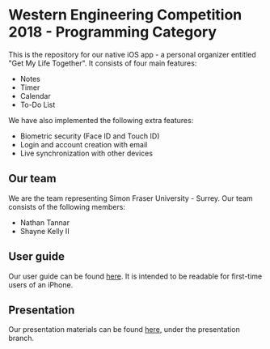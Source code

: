 # Western Engineering Competition 2018 - Programming Category

This is the repository for our native iOS app - a personal organizer entitled "Get My Life Together". It consists of four main features:

* Notes
* Timer
* Calendar
* To-Do List

We have also implemented the following extra features:

* Biometric security (Face ID and Touch ID)
* Login and account creation with email
* Live synchronization with other devices

## Our team

We are the team representing Simon Fraser University - Surrey. Our team consists of the following members:

* Nathan Tannar
* Shayne Kelly II

## User guide

Our user guide can be found [here](https://github.com/nathantannar4/WEC2018/blob/master/WEC%202018%20Programming%20-%20User%20Guide%20-%20%20SFU%20Surrey.pdf). It is intended to be readable for first-time users of an iPhone.

## Presentation

Our presentation materials can be found [here](https://github.com/nathantannar4/WEC2018/tree/presentation), under the presentation branch.